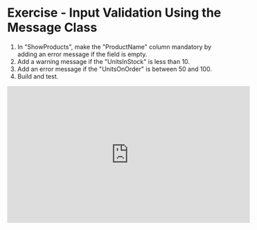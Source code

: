 ﻿# Exercise - Input Validation Using the Message Class



1.	In "ShowProducts", make the "ProductName" column mandatory by adding an error message if the field is empty.
2.	Add a warning message if the "UnitsInStock" is less than 10.
3.	Add an error message if the "UnitsOnOrder" is between 50 and 100.
4.	Build and test.
  

<iframe width="560" height="315" src="https://www.youtube.com/embed/I3akajlcREo?list=PL1DEQjXG2xnL1VKb5GvdDwxJeym7Uj6S3" frameborder="0" allowfullscreen></iframe>



